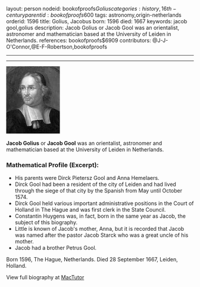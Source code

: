 layout: person
nodeid: bookofproofs$Golius
categories: history,16th-century
parentid: bookofproofs$600
tags: astronomy,origin-netherlands
orderid: 1596
title: Golius, Jacobus
born: 1596
died: 1667
keywords: jacob gool,golius
description: Jacob Golius or Jacob Gool was an orientalist, astronomer and mathematician based at the University of Leiden in Netherlands.
references: bookofproofs$6909
contributors: @J-J-O'Connor,@E-F-Robertson,bookofproofs

---



---

![Golius.jpg](https://github.com/bookofproofs/bookofproofs.github.io/blob/main/_sources/_assets/images/portraits/Golius.jpg?raw=true)

**Jacob Golius** or **Jacob Gool** was an orientalist, astronomer and mathematician based at the University of Leiden in Netherlands.

### Mathematical Profile (Excerpt):
* His parents were Dirck Pietersz Gool and Anna Hemelaers.
* Dirck Gool had been a resident of the city of Leiden and had lived through the siege of that city by the Spanish from May until October 1574.
* Dirck Gool held various important administrative positions in the Court of Holland in The Hague and was first clerk in the State Council.
* Constantin Huygens was, in fact, born in the same year as Jacob, the subject of this biography.
* Little is known of Jacob's mother, Anna, but it is recorded that Jacob was named after the pastor Jacob Starck who was a great uncle of his mother.
* Jacob had a brother Petrus Gool.

Born 1596, The Hague, Netherlands. Died 28 September 1667, Leiden, Holland.

View full biography at [MacTutor](https://mathshistory.st-andrews.ac.uk/Biographies/Golius/)
